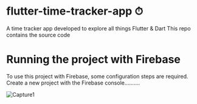 # flutter-time-tracker-app ⏱

A time tracker app developed to explore all things Flutter & Dart
This repo contains the source code


# Running the project with Firebase

To use this project with Firebase, some configuration steps are required.
Create a new project with the Firebase console..........




![Capture1](https://user-images.githubusercontent.com/64424930/117525321-44192b00-afdf-11eb-8b53-3bc2d88737a9.png)
